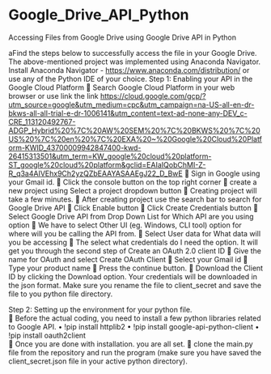 # Google_Drive_API_Python
Accessing Files from Google Drive using Google Drive API in Python

aFind the steps below to successfully access the file in your Google Drive.
The above-mentioned project was implemented using Anaconda Navigator. Install Anaconda Navigator -  https://www.anaconda.com/distribution/  or use any of the Python IDE of your choice. 
Step 1: Enabling your API in the Google Cloud Platform
  	Search Google Cloud Platform in your web browser or use link the link https://cloud.google.com/gcp/?utm_source=google&utm_medium=cpc&utm_campaign=na-US-all-en-dr-bkws-all-all-trial-e-dr-1006141&utm_content=text-ad-none-any-DEV_c-CRE_113120492767-ADGP_Hybrid%20%7C%20AW%20SEM%20%7C%20BKWS%20%7C%20US%20%7C%20en%20%7C%20EXA%20~%20Google%20Cloud%20Platform-KWID_43700009942847400-kwd-26415313501&utm_term=KW_google%20cloud%20platform-ST_google%20cloud%20platform&gclid=EAIaIQobChMI-Z-R_q3a4AIVEhx9Ch2yzQZbEAAYASAAEgJ22_D_BwE
  	Sign in Google using your Gmail id. 
  	Click the console button on the top right corner
  	create a new project using Select a project dropdown button 
  	Creating project will take a few minutes. 
  	After creating project use the search bar to search for Google Drive API
  	Click Enable button
  	Click Create Credentials button
   Select Google Drive API from Drop Down List for Which API are you using option
  	We have to select Other UI (eg. Windows, CLI tool) option for where will you be calling the API from.
  	Select User data for What data will you be accessing
  	The select what credentials do I need the option. It will get you through the second step of Create an OAuth 2.0 client ID
  	Give the name for OAuth and select Create OAuth Client
  	Select your Gmail id
  	Type your product name
  	Press the continue button.
  	Download the Client ID by clicking the Download option. Your credentials will be downloaded in the json format. Make sure you rename        the file to client_secret and save the file to you python file directory. 

Step 2: Setting up the environment for your python file.  
  	Before the actual coding, you need to install a few python libraries related to Google API. 
     •	!pip install httplib2
     •	!pip install google-api-python-client
     •	!pip install oauth2client	
  	Once you are done with installation. you are all set. 
  	clone the main.py file from the repository and run the program (make sure you have saved the client_secret.json file in your active python directory).
